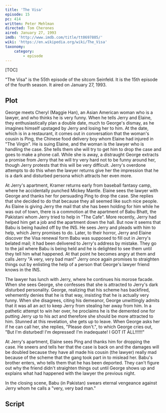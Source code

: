 ```yaml
---
title: 'The Visa'
episode: 15
pc: 414         
written: Peter Mehlman
directed: Tom Cherones
aired: January 27, 1993
imdb: 'http://www.imdb.com/title/tt0697805/'
wiki: 'https://en.wikipedia.org/wiki/The_Visa'
taxonomy:
    category:
        - episode
---
```


[TOC]

"The Visa" is the 55th episode of the sitcom Seinfeld. It is the 15th episode of the fourth season. It aired on January 27, 1993.

## Plot

George meets Cheryl (Maggie Han), an Asian American woman who is a lawyer, and who thinks he is very funny. When he tells Jerry and Elaine, they enthusiastically plan a double date, much to George's dismay, as he imagines himself upstaged by Jerry and losing her to him. At the date, which is in a restaurant, it comes out in conversation that the woman's cousin is Ping, the Chinese food delivery boy whom Elaine had injured in "The Virgin". He is suing Elaine, and the woman is the lawyer who is handling the case. She tells them she will try to get him to drop the case and goes to make a phone call. While she is away, a distraught George extracts a promise from Jerry that he will try very hard not to be funny around her, though Jerry protests that this will be very difficult. Jerry's overdone attempts to do this when the lawyer returns give her the impression that he is a dark and disturbed persona which attracts her even more.

At Jerry's apartment, Kramer returns early from baseball fantasy camp, where he accidentally punched Mickey Mantle. Elaine sees the lawyer with George and thanks her for persuading Ping to drop the case. She replies that she decided to do that because they all seemed like such nice people. As Elaine is giving Jerry the mail that she has been holding for him while he was out of town, there is a commotion at the apartment of Babu Bhatt, the Pakistani whom Jerry tried to help in "The Cafe". More recently, Jerry had helped him get a job and the apartment down the hall. But now it seems that Babu is being hauled off by the INS. He sees Jerry and pleads with him to help, which Jerry promises to do. Later, to their horror, Jerry and Elaine discover the Visa renewal form Babu was supposed to fill out in Jerry's belated mail; it had been delivered to Jerry's address by mistake. They go to the jail where Babu is being held and he is delighted to see them until they tell him what happened. At that point he becomes angry at them and calls Jerry "A very, very bad man!" Jerry once again promises to straighten things out by enlisting the help of a person that George's lawyer friend knows in the INS.

The lawyer has lunch with Jerry, where he continues his morose facade. When she sees George, she confesses that she is attracted to Jerry's dark disturbed personality. George, realizing that his scheme has backfired, vehemently denies that he is that way, insisting that he is actually very funny. When she disagrees, citing his demeanor, George unwittingly admits that it was all an act to keep Jerry from stealing her away from him. In a pathetic attempt to win her over, he proclaims he is the demented one for putting Jerry up to his act and therefore she should be more attracted to him. Stunned at this revelation, she gets up to leave. When George asks her if he can call her, she replies, "Please don't.", to which George cries out, "But I'm disturbed! I'm depressed! I'm inadequate! I GOT IT ALL!!!!!!"

At Jerry's apartment, Elaine sees Ping and thanks him for dropping the case. He sneers and tells her that the case is back on and the damages will be doubled because they have all made his cousin (the lawyer) really mad because of the scheme that the gang took part in to mislead her. Babu's brother enters, who tells them that he has been deported. They can't figure out why the friend didn't straighten things out until George shows up and explains what had happened with the lawyer the previous night.

In the closing scene, Babu (in Pakistan) swears eternal vengeance against Jerry whom he calls a "very, very bad man."

## Script
